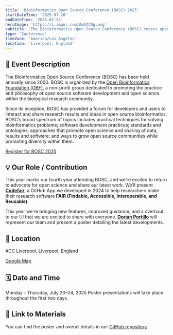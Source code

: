 ```yaml
---
title: 'Bioinformatics Open Source Conference (BOSC) 2025'
startDateTime: '2025-07-20'
endDateTime: '2025-07-24'
heroImage: 'https://i.imgur.com/AmAZCQg.png'
subtitle: 'The Bioinformatics Open Source Conference (BOSC) covers open source bioinformatics and open science.'
type: 'Conference'
timeZone: 'America/Los_Angeles'
location: 'Liverpool, England'
---
```


## 📝 Event Description

The Bioinformatics Open Source Conference (BOSC) has been held annually since 2000. BOSC is organized by the [Open Bioinformatics Foundation (OBF)](https://www.open-bio.org/wiki/Main_Page), a non-profit group dedicated to promoting the practice and philosophy of open source software development and open science within the biological research community.

Since its inception, BOSC has provided a forum for developers and users to interact and share research results and ideas in open source bioinformatics. BOSC’s broad spectrum of topics includes practical techniques for solving bioinformatics problems; software development practices; standards and ontologies; approaches that promote open science and sharing of data, results and software; and ways to grow open source communities while promoting diversity within them.

[Register for BOSC 2025](https://www.open-bio.org/events/bosc-2025/)

## 💡 Our Role / Contribution

This year marks our fourth year attending BOSC, and we’re excited to return to advocate for open science and share our latest work. We’ll present **[Codefair](/codefair)**, a GitHub App we developed in 2024 to help researchers make their research software **FAIR (Findable, Accessible, Interoperable, and Reusable)**.

This year we're bringing new features, improved guidance, and a overhaul to our UI that we are excited to share with everyone.
**[Dorian Portillo](/team#Dorian-Portillo)** will represent our team and present a poster detailing the latest developments.

## 📍 Location

ACC Liverpool, Liverpool, England

[Google Map](https://maps.app.goo.gl/jTpnAjEFYaABb5fo6)

## 🗓 Date and Time

Monday - Thursday, July 20–24, 2025
Poster presentations will take place throughout the first two days.

## 🔗 Link to Materials

You can find the poster and overall details in our [GitHub repository](https://github.com/fairdataihub/codefair-BOSC-2025).
